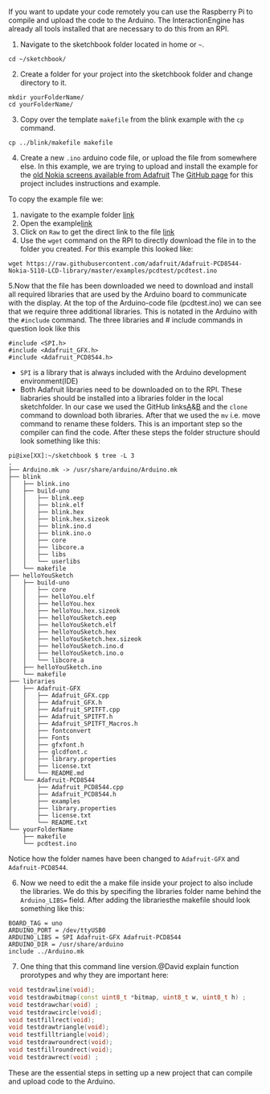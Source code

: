 If you want to update your code remotely you can use the Raspberry Pi to compile and upload the code to the Arduino. The InteractionEngine has already all tools installed that are necessary to do this from an RPI.

1. Navigate to the sketchbook folder located in home or `~`.

```shell
cd ~/sketchbook/
```

2. Create a folder for your project into the sketchbook folder and change directory to it.
```shell
mkdir yourFolderName/
cd yourFolderName/
```

3. Copy over the template `makefile` from the blink example with the `cp` command.
```shell
cp ../blink/makefile makefile
```
4. Create a new `.ino` arduino code file, or upload the file from somewhere else. In this example, we are trying to upload and install the example for the [old Nokia screens available from Adafruit](https://www.adafruit.com/product/338) The [GitHub page](https://github.com/adafruit/Adafruit-PCD8544-Nokia-5110-LCD-library) for this project includes instructions and example.

To copy the example file we:
1. navigate to the example folder [link](https://github.com/adafruit/Adafruit-PCD8544-Nokia-5110-LCD-library/tree/master/examples/pcdtest)
1. Open the example[link](https://github.com/adafruit/Adafruit-PCD8544-Nokia-5110-LCD-library/blob/master/examples/pcdtest/pcdtest.ino)
1. Click on `Raw` to get the direct link to the file [link](https://raw.githubusercontent.com/adafruit/Adafruit-PCD8544-Nokia-5110-LCD-library/master/examples/pcdtest/pcdtest.ino)
1. Use the `wget` command on the RPI to directly download the file in to the folder you created. For this example this looked like:
```shell 
wget https://raw.githubusercontent.com/adafruit/Adafruit-PCD8544-Nokia-5110-LCD-library/master/examples/pcdtest/pcdtest.ino
```

5.Now that the file has been downloaded we need to download and  install all required libraries that are used by the Arduino board to communicate with the display. At the top of the Arduino-code file (pcdtest.ino) we can see that we require three additional libraries. This is notated in the Arduino with the `#include` command. The three libraries and # include commands in question look like this
```arduino
#include <SPI.h>
#include <Adafruit_GFX.h>
#include <Adafruit_PCD8544.h>
```
* `SPI` is a library that is always included with the Arduino development environment(IDE)
* Both Adafruit libraries need to be downloaded on to the RPI. These liabraries should be installed into a libraries folder in the local sketchfolder. In our case we used the GitHub links[A](https://github.com/adafruit/Adafruit-GFX-Library)&[B](https://github.com/adafruit/Adafruit-PCD8544-Nokia-5110-LCD-library) and the `clone` command to download both libraries. After that we used the `mv` i.e. move command to rename these folders. This is an important step so the compiler can find the code. After these steps the folder structure should look something like this:
```shell
pi@ixe[XX]:~/sketchbook $ tree -L 3
.
├── Arduino.mk -> /usr/share/arduino/Arduino.mk
├── blink
│   ├── blink.ino
│   ├── build-uno
│   │   ├── blink.eep
│   │   ├── blink.elf
│   │   ├── blink.hex
│   │   ├── blink.hex.sizeok
│   │   ├── blink.ino.d
│   │   ├── blink.ino.o
│   │   ├── core
│   │   ├── libcore.a
│   │   ├── libs
│   │   └── userlibs
│   └── makefile
├── helloYouSketch
│   ├── build-uno
│   │   ├── core
│   │   ├── helloYou.elf
│   │   ├── helloYou.hex
│   │   ├── helloYou.hex.sizeok
│   │   ├── helloYouSketch.eep
│   │   ├── helloYouSketch.elf
│   │   ├── helloYouSketch.hex
│   │   ├── helloYouSketch.hex.sizeok
│   │   ├── helloYouSketch.ino.d
│   │   ├── helloYouSketch.ino.o
│   │   └── libcore.a
│   ├── helloYouSketch.ino
│   └── makefile
├── libraries
│   ├── Adafruit-GFX
│   │   ├── Adafruit_GFX.cpp
│   │   ├── Adafruit_GFX.h
│   │   ├── Adafruit_SPITFT.cpp
│   │   ├── Adafruit_SPITFT.h
│   │   ├── Adafruit_SPITFT_Macros.h
│   │   ├── fontconvert
│   │   ├── Fonts
│   │   ├── gfxfont.h
│   │   ├── glcdfont.c
│   │   ├── library.properties
│   │   ├── license.txt
│   │   └── README.md
│   └── Adafruit-PCD8544
│       ├── Adafruit_PCD8544.cpp
│       ├── Adafruit_PCD8544.h
│       ├── examples
│       ├── library.properties
│       ├── license.txt
│       └── README.txt
└── yourFolderName
    ├── makefile
    └── pcdtest.ino

```
Notice how the folder names have been changed to `Adafruit-GFX` and `Adafruit-PCD8544`.

6. Now we need to edit the a make file inside your project to also include the libraries. We do this by specifing the libraries folder name behind the `Arduino_LIBS=` field. After adding the librariesthe makefile should look something like this:

```make
BOARD_TAG = uno
ARDUINO_PORT = /dev/ttyUSB0
ARDUINO_LIBS = SPI Adafruit-GFX Adafruit-PCD8544
ARDUINO_DIR = /usr/share/arduino
include ../Arduino.mk
```

7. One thing that this command line version.@David explain function prorotypes and why they are important here:
```c++
void testdrawline(void);
void testdrawbitmap(const uint8_t *bitmap, uint8_t w, uint8_t h) ;
void testdrawchar(void) ;
void testdrawcircle(void);
void testfillrect(void);
void testdrawtriangle(void);
void testfilltriangle(void);
void testdrawroundrect(void);
void testfillroundrect(void);
void testdrawrect(void) ;
``` 








These are the essential steps in setting up a new project that can compile and upload code to the Arduino. 




